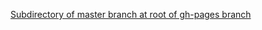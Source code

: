 
[Subdirectory of master branch at root of gh-pages branch](https://gist.github.com/cobyism/4730490)
